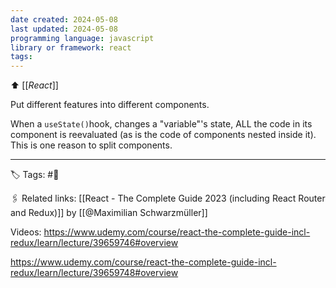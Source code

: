 ```yaml
---
date created: 2024-05-08
last updated: 2024-05-08
programming language: javascript
library or framework: react
tags: 
---
```

⬆ [[_React_]]

Put different features into different components.

When a `useState()`hook, changes a "variable"'s state,  ALL the code in its component is reevaluated (as is the code of components nested inside it). This is one reason to split components.

---
🏷 Tags: #🌱

🖇 Related links:
[[React - The Complete Guide 2023 (including React Router and Redux)]] by [[@Maximilian Schwarzmüller]]

Videos: https://www.udemy.com/course/react-the-complete-guide-incl-redux/learn/lecture/39659746#overview

https://www.udemy.com/course/react-the-complete-guide-incl-redux/learn/lecture/39659748#overview



